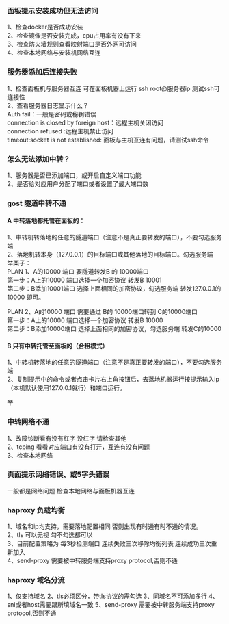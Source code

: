 ### 面板提示安装成功但无法访问
1、检查docker是否成功安装  
2、检查镜像是否安装完成，cpu占用率有没有下来  
3、检查防火墙规则查看映射端口是否外网可访问  
4、检查本地网络与安装机网络互连  

### 服务器添加后连接失败
1、检查面板机与服务器互连 可在面板机器上运行  ssh root@服务器ip 测试ssh可连接性  
2、查看服务器日志显示什么？  
  Auth fail：一般是密码或秘钥错误  
  connection is closed by foreign host：远程主机关闭访问  
  connection refused :远程主机禁止访问  
  timeout:socket is not established: 面板与主机互连有问题，请测试ssh命令

### 怎么无法添加中转？
1、服务器是否已添加端口，或开启自定义端口功能  
2、是否给对应用户分配了端口或者设置了最大端口数  

### gost 隧道中转不通
#### A 中转落地都托管在面板的：  
1、中转机转落地的任意的隧道端口（注意不是真正要转发的端口），不要勾选服务端  
2、落地机转本身（127.0.0.1）的目标端口或其他落地的目标端口。勾选服务端   
举栗子：  
PLAN 1、A的10000 端口 要隧道转发B 的 10000端口  
第一步：A上的10000 端口选择一个加密协议 转发B 10001  
第二步：B添加10001端口 选择上面相同的加密协议，勾选服务端 转发127.0.0.1的10000 即可。  
  
PLAN 2、A的10000 端口 需要通过 B的 10000端口转到 C的10000端口  
第一步：A上的10000 端口选择一个加密协议 转发B 10000  
第二步：B添加10000端口 选择上面相同的加密协议，勾选服务端 转发C的10000   

#### B 只有中转托管至面板的（合租模式）
1、中转机转落地的任意的隧道端口（注意不是真正要转发的端口），不要勾选服务端  
2、复制提示中的命令或者点击卡片右上角按钮后，去落地机器运行按提示输入ip（本机默认使用127.0.0.1就行）和端口运行。

举
### 中转网络不通
1、故障诊断看有没有红字 没红字  请检查其他  
2、tcping 看看对应端口有没有打开，互连有没有问题  
3、检查本地网络  

### 页面提示网络错误、或5字头错误
一般都是网络问题 检查本地网络与面板机器互连


### haproxy 负载均衡
1、域名和ip均支持，需要落地配置相同 否则出现有时通有时不通的情况。  
2、tls 可以无视 勾不勾选都可以  
3、目前配置策略为 每3秒检测端口 连续失败三次移除均衡列表 连续成功三次重新加入  
4、send-proxy 需要被中转服务端支持proxy protocol,否则不通

### haproxy 域名分流
1、仅支持域名
2、tls必须区分，带tls协议的需勾选
3、同域名不可添加多行
4、sni或者host需要跟所填域名一致
5、send-proxy 需要被中转服务端支持proxy protocol,否则不通